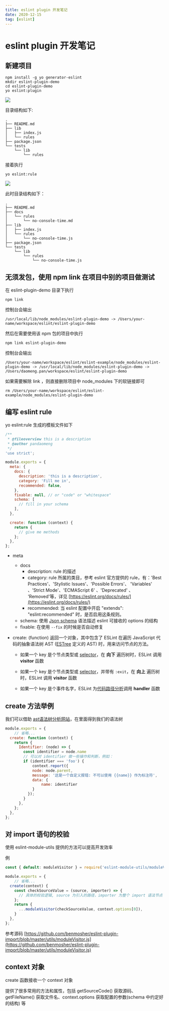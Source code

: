```yaml
---
title: eslint plugin 开发笔记
date: 2020-12-15
tag: [eslint]
---
```


# eslint plugin 开发笔记

## 新建项目

```
npm install -g yo generator-eslint
mkdir eslint-plugin-demo
cd eslint-plugin-demo
yo eslint:plugin
```

![](https://images.pandaomeng.com/create-eslint-plugin-20201216194949.png)

目录结构如下:

```
.
├── README.md
├── lib
│   ├── index.js
│   └── rules
├── package.json
└── tests
    └── lib
        └── rules
```

接着执行

```
yo eslint:rule
```

![](https://images.pandaomeng.com/yo-eslint-rule-20201216204945.png)

此时目录结构如下：

```
.
├── README.md
├── docs
│   └── rules
│       └── no-console-time.md
├── lib
│   ├── index.js
│   └── rules
│       └── no-console-time.js
├── package.json
└── tests
    └── lib
        └── rules
            └── no-console-time.js
```

## 无须发包，使用 npm link 在项目中别的项目做测试

在 eslint-plugin-demo 目录下执行

```
npm link
```

控制台会输出

```
/usr/local/lib/node_modules/eslint-plugin-demo -> /Users/your-name/workspace/eslint/eslint-plugin-demo
```

然后在需要使用该 npm 包的项目中执行

```
npm link eslint-plugin-demo
```

控制台会输出

```
/Users/your-name/workspace/eslint/eslint-example/node_modules/eslint-plugin-demo -> /usr/local/lib/node_modules/eslint-plugin-demo -> /Users/daomeng.pan/workspace/eslint/eslint-plugin-demo
```

如果需要解除 link ，则直接删除项目中 node_modules 下的软链接即可

```
rm /Users/your-name/workspace/eslint/eslint-example/node_modules/eslint-plugin-demo
```

## 编写 eslint rule

yo eslint:rule 生成的模板文件如下

```js
/**
 * @fileoverview this is a description
 * @author pandaomeng
 */
'use strict';

module.exports = {
  meta: {
    docs: {
      description: 'this is a description',
      category: 'Fill me in',
      recommended: false,
    },
    fixable: null, // or "code" or "whitespace"
    schema: [
      // fill in your schema
    ],
  },

  create: function (context) {
    return {
      // give me methods
    };
  },
};
```

- meta

  - docs
    - description: rule 的描述
    - category: rule 所属的类目，参考 eslint 官方提供的 rule，有：'Best Practices'、'Stylistic Issues'、'Possible Errors'、 'Variables'  、'Strict Mode'、'ECMAScript 6' 、'Deprecated' 、 'Removed'等，详见 [https://eslint.org/docs/rules/](https://eslint.org/docs/rules/)
    - recommended: 当 eslint 配置中开启 "extends": "eslint:recommended" 时，是否启用这条规则。
  - schema: 使用 [Json schema](http://json-schema.org/) 语法描述 eslint 可接收的 options 的结构
  - fixable: 在使用 `--fix` 的时候是否自动修复

- create: (function) 返回一个对象，其中包含了 ESLint 在遍历 JavaScript 代码的抽象语法树 AST ([ESTree](https://github.com/estree/estree) 定义的 AST) 时，用来访问节点的方法。

  - 如果一个 key 是个节点类型或 [selector](https://cn.eslint.org/docs/developer-guide/selectors)，在 **向下** 遍历树时，ESLint 调用 **visitor** 函数

  - 如果一个 key 是个节点类型或 [selector](https://cn.eslint.org/docs/developer-guide/selectors)，并带有 `:exit`，在 **向上** 遍历树时，ESLint 调用 **visitor** 函数

  - 如果一个 key 是个事件名字，ESLint 为[代码路径分析](https://cn.eslint.org/docs/developer-guide/code-path-analysis)调用 **handler** 函数

## create 方法举例

我们可以借助 [ast语法树分析网站](https://astexplorer.net/)，在里面得到我们的语法树

```js
module.exports = {
	// 省略...
  create: function (context) {
    return {
      Identifier: (node) => {
        const identifier = node.name
        // 可以对 identifier 做一些操作和判断，例如：
        if (identifier === 'foo') {
        	context.report({
            node: node.parent,
            message: '这是一个自定义报错: 不可以使用 {{name}} 作为标注符',
            data: {
            	name: identifier
            }
          });
        }
      },
    };
  },
};
```

## 对 import 语句的校验

使用 eslint-module-utils 提供的方法可以提高开发效率

例

```js
const { default: moduleVisitor } = require('eslint-module-utils/moduleVisitor');

module.exports = {
	// 省略...
  create(context) {
    const checkSourceValue = (source, importer) => {
      // 具体的校验逻辑, source 为引入的路径，importer 为整个 import 语法节点
    };
    return {
      ...moduleVisitor(checkSourceValue, context.options[0]),
    }
  },
};

```

参考源码 [https://github.com/benmosher/eslint-plugin-import/blob/master/utils/moduleVisitor.js](https://github.com/benmosher/eslint-plugin-import/blob/master/utils/moduleVisitor.js)

## context 对象

create 函数接收一个 context 对象

提供了很多常用的方法和属性，包括  getSourceCode() 获取源码、getFileName() 获取文件名、context.options 获取配置的参数(schema 中约定好的结构) 等